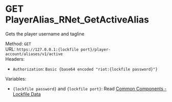 <!-- This file is automatically generated! Do not edit it directly! See https://github.com/techchrism/valorant-api-docs/blob/trunk/contributing.md for more information. -->

# GET PlayerAlias_RNet_GetActiveAlias

Gets the player username and tagline  


Method: `GET`  
URL: `https://127.0.0.1:{lockfile port}/player-account/aliases/v1/active`  
Headers:
 - `Authorization`: `Basic {base64 encoded "riot:{lockfile password}"}`

Variables:
 - `{lockfile password}` and `{lockfile port}`: Read [Common Components - Lockfile Data](../common-components.md#lockfile-data)

